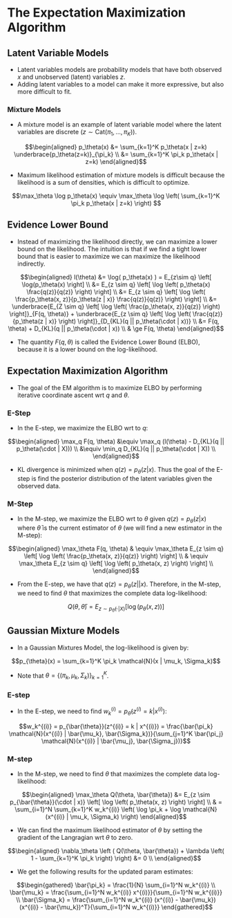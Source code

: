 # The Expectation Maximization Algorithm

## Latent Variable Models
* Latent variables models are probability models that have both observed $x$ and unobserved (latent) variables $z$. 
* Adding latent variables to a model can make it more expressive, but also more difficult to fit.

### Mixture Models
* A mixture model is an example of latent variable model where the latent variables are discrete $( z \sim \text{Cat}(\pi_1, ..., \pi_K))$.
``` math
\begin{aligned}
p_\theta(x) &= \sum_{k=1}^K p_\theta(x | z=k) \underbrace{p_\theta(z=k)}_{\pi_k} \\
	&= \sum_{k=1}^K \pi_k p_\theta(x | z=k)
\end{aligned}
```
* Maximum likelihood estimation of mixture models is difficult because the likelihood is a sum of densities, which is difficult to optimize.
``` math
\max_\theta \log p_\theta(x) \equiv \max_\theta \log \left( \sum_{k=1}^K \pi_k p_\theta(x | z=k) \right) 
```

## Evidence Lower Bound
* Instead of maximizing the likelihood directly, we can maximize a lower bound on the likelihood. The intuition is that if we find a tight lower bound that is easier to maximize we can maximize the likelihood indirectly.  
``` math
\begin{aligned}
l(\theta) &= \log( p_\theta(x) ) = E_{z\sim q} \left[ \log(p_\theta(x) \right] \\
	&= E_{z \sim q} \left[ \log \left( p_\theta(x) \frac{q(z)}{q(z)} \right) \right] \\
	&= E_{z \sim q} \left[ \log \left( \frac{p_\theta(x, z)}{p_\theta(z | x)} \frac{q(z)}{q(z)} \right) \right] \\
	&= \underbrace{E_{Z \sim q} \left[ \log \left( \frac{p_\theta(x, z)}{q(z)} \right) \right]}_{F(q, \theta)} +  \underbrace{E_{z \sim q} \left[ \log \left( \frac{q(z)}{p_\theta(z | x)} \right) \right]}_{D_{KL}(q || p_\theta(\cdot | x))} \\
	&= F(q, \theta) + D_{KL}(q || p_\theta(\cdot | x)) \\
	& \ge F(q, \theta)
\end{aligned}
```
* The quantity $F(q, \theta)$ is called the Evidence Lower Bound (ELBO), because it is a lower bound on the log-likelihood. 

## Expectation Maximization Algorithm
* The goal of the EM algorithm is to maximize ELBO by performing iterative coordinate ascent wrt $q$ and $\theta$.

### E-Step
* In the E-step, we maximize the ELBO wrt to $q$:
``` math
\begin{aligned}
\max_q F(q, \theta) &\equiv \max_q (l(\theta) - D_{KL}(q || p_\theta(\cdot | X))) \\	
	&\equiv \min_q D_{KL}(q || p_\theta(\cdot | X)) \\
\end{aligned}
```
* KL divergence is minimized when $q(z) = p_\theta(z | x)$. Thus the goal of the E-step is find the posterior distribution of the latent variables given the observed data.

### M-Step
* In the M-step, we maximize the ELBO wrt to $\theta$ given $q(z) = p_{\bar{\theta}}(z | x)$ where $\bar{\theta}$ is the current estimator of $\theta$ (we will find a new estimator in the M-step):
``` math
\begin{aligned}
\max_\theta F(q, \theta) & \equiv \max_\theta E_{z \sim q} \left[ \log \left( \frac{p_\theta(x, z)}{q(z)} \right) \right] \\
& \equiv \max_\theta E_{z \sim q} \left[ \log \left( p_\theta(x, z) \right) \right] \\
\end{aligned}
```

* From the E-step, we have that $q(z) = p_\theta(z || x)$. Therefore, in the M-step, we need to find $\theta$ that maximizes the complete data log-likelihood:
``` math 
Q(\theta, \bar{\theta}) = E_{z \sim p_{\bar{\theta}}(\cdot | X)} \left[ \log \left( p_\theta(x, z) \right) \right]
```

## Gaussian Mixture Models
* In a Gaussian Mixtures Model, the log-likelihood is given by:
``` math
p_{\theta}(x) = \sum_{k=1}^K \pi_k \mathcal{N}(x | \mu_k, \Sigma_k)
``` 
* Note that $\theta = \{(\pi_k, \mu_k, \Sigma_k)\}_{k=1}^K$.
### E-step
* In the E-step, we need to find $w_k^{(i)} = p_{\bar{\theta}}(z^{(i)} = k | x^{(i)})$:
``` math
w_k^{(i)} = p_{\bar{\theta}}(z^{(i)} = k | x^{(i)}) = \frac{\bar{\pi_k} \mathcal{N}(x^{(i)} | \bar{\mu_k}, \bar{\Sigma_k})}{\sum_{j=1}^K \bar{\pi_j} \mathcal{N}(x^{(i)} | \bar{\mu_j}, \bar{\Sigma_j})}
```

### M-step
* In the M-step, we need to find $\theta$ that maximizes the complete data log-likelihood:
``` math
\begin{aligned}
\max_\theta Q(\theta, \bar{\theta}) &= E_{z \sim p_{\bar{\theta}}(\cdot | x)} \left[ \log \left( p_\theta(x, z) \right) \right] \\
	& = \sum_{i=1}^N \sum_{k=1}^K w_k^{(i)} \left( \log \pi_k + \log \mathcal{N}(x^{(i)} | \mu_k, \Sigma_k) \right)
\end{aligned}
```
* We can find the maximum likelihood estimator of $\theta$ by setting the gradient of the Langragian wrt $\theta$ to zero.
``` math
\begin{aligned}
\nabla_\theta \left ( Q(\theta, \bar{\theta}) + \lambda \left( 1 - \sum_{k=1}^K \pi_k \right) \right) &= 0 \\
\end{aligned}
```
* We get the following results for the updated param estimates:
``` math
\begin{gathered}
\bar{\pi_k} = \frac{1}{N} \sum_{i=1}^N w_k^{(i)} \\
\bar{\mu_k} = \frac{\sum_{i=1}^N w_k^{(i)} x^{(i)}}{\sum_{i=1}^N w_k^{(i)}} \\
\bar{\Sigma_k} = \frac{\sum_{i=1}^N w_k^{(i)} (x^{(i)} - \bar{\mu_k})(x^{(i)} - \bar{\mu_k})^T}{\sum_{i=1}^N w_k^{(i)}}
\end{gathered}
```
